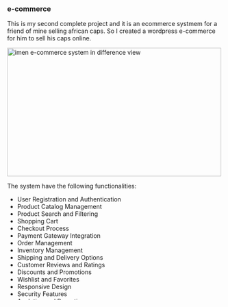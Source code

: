 <h3>e-commerce</h3>
            <p>This is my second complete project and it is an ecommerce systmem  for a friend of mine selling african caps. So I created a wordpress e-commerce for him to sell his caps online.</p>
            <img src="./images/project2.jpg" alt="imen e-commerce system in difference view" width="500" height="300">
            <!-- <iframe src="" width="100%" height="600px" frameborder="0"></iframe> -->
            <p>The system  have the following functionalities: </p>
            <ul>
                <li>User Registration and Authentication</li>
                <li>Product Catalog Management</li>
                <li>Product Search and Filtering</li>
                <li>Shopping Cart</li>
                <li>Checkout Process</li>
                <li>Payment Gateway Integration</li>
                <li>Order Management</li>
                <li>Inventory Management</li>
                <li>Shipping and Delivery Options</li>
                <li>Customer Reviews and Ratings</li>
                <li>Discounts and Promotions</li>
                <li>Wishlist and Favorites</li>
                <li>Responsive Design</li>
                <li>Security Features</li>
                <li>Analytics and Reporting</li>
                <li>Customer Support and Communication</li>
                <li>Multi-Language and Multi-Currency Support</li>
                <li>Social Media Integration</li>
